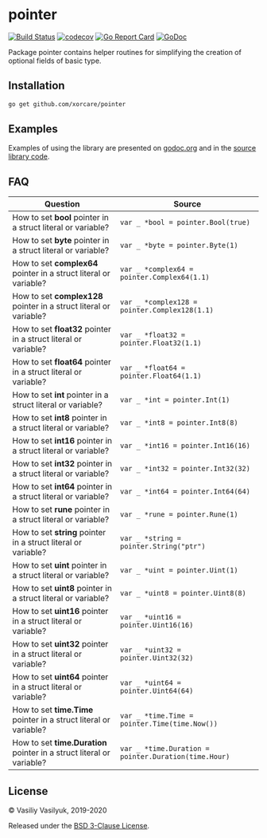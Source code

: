 # pointer

[![Build Status](https://travis-ci.org/xorcare/pointer.svg?branch=master)](https://travis-ci.org/xorcare/pointer)
[![codecov](https://codecov.io/gh/xorcare/pointer/badge.svg)](https://codecov.io/gh/xorcare/pointer)
[![Go Report Card](https://goreportcard.com/badge/github.com/xorcare/pointer)](https://goreportcard.com/report/github.com/xorcare/pointer)
[![GoDoc](https://godoc.org/github.com/xorcare/pointer?status.svg)](https://godoc.org/github.com/xorcare/pointer)

Package pointer contains helper routines for simplifying the creation
of optional fields of basic type.

## Installation

```bash
go get github.com/xorcare/pointer
```

## Examples

Examples of using the library are presented on [godoc.org][GDE]
and in the [source library code](https://git.io/Jeg75).

## FAQ

| Question | Source |
| -------- | ------ |
| How to set **bool** pointer in a struct literal or variable? | `var _ *bool = pointer.Bool(true)` |
| How to set **byte** pointer in a struct literal or variable? | `var _ *byte = pointer.Byte(1)` |
| How to set **complex64** pointer in a struct literal or variable? | `var _ *complex64 = pointer.Complex64(1.1)` |
| How to set **complex128** pointer in a struct literal or variable? | `var _ *complex128 = pointer.Complex128(1.1)` |
| How to set **float32** pointer in a struct literal or variable? | `var _ *float32 = pointer.Float32(1.1)` |
| How to set **float64** pointer in a struct literal or variable? | `var _ *float64 = pointer.Float64(1.1)` |
| How to set **int** pointer in a struct literal or variable? | `var _ *int = pointer.Int(1)` |
| How to set **int8** pointer in a struct literal or variable? | `var _ *int8 = pointer.Int8(8)` |
| How to set **int16** pointer in a struct literal or variable? | `var _ *int16 = pointer.Int16(16)` |
| How to set **int32** pointer in a struct literal or variable? | `var _ *int32 = pointer.Int32(32)` |
| How to set **int64** pointer in a struct literal or variable? | `var _ *int64 = pointer.Int64(64)` |
| How to set **rune** pointer in a struct literal or variable? | `var _ *rune = pointer.Rune(1)` |
| How to set **string** pointer in a struct literal or variable? | `var _ *string = pointer.String("ptr")` |
| How to set **uint** pointer in a struct literal or variable? | `var _ *uint = pointer.Uint(1)` |
| How to set **uint8** pointer in a struct literal or variable? | `var _ *uint8 = pointer.Uint8(8)` |
| How to set **uint16** pointer in a struct literal or variable? | `var _ *uint16 = pointer.Uint16(16)` |
| How to set **uint32** pointer in a struct literal or variable? | `var _ *uint32 = pointer.Uint32(32)` |
| How to set **uint64** pointer in a struct literal or variable? | `var _ *uint64 = pointer.Uint64(64)` |
| How to set **time.Time** pointer in a struct literal or variable? | `var _ *time.Time = pointer.Time(time.Now())` |
| How to set **time.Duration** pointer in a struct literal or variable? | `var _ *time.Duration = pointer.Duration(time.Hour)` |

## License

© Vasiliy Vasilyuk, 2019-2020

Released under the [BSD 3-Clause License][LICENSE].

[LICENSE]: https://git.io/Jeg7Q 'BSD 3-Clause "New" or "Revised" License'
[GDE]: https://godoc.org/github.com/xorcare/pointer#pkg-examples 'Examples of using package pointer'
